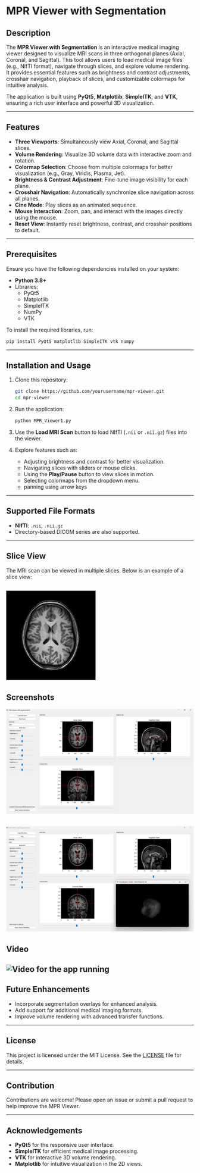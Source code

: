 # MPR Viewer with Segmentation

## Description

The **MPR Viewer with Segmentation** is an interactive medical imaging viewer designed to visualize MRI scans in three orthogonal planes (Axial, Coronal, and Sagittal). This tool allows users to load medical image files (e.g., NIfTI format), navigate through slices, and explore volume rendering. It provides essential features such as brightness and contrast adjustments, crosshair navigation, playback of slices, and customizable colormaps for intuitive analysis.

The application is built using **PyQt5**, **Matplotlib**, **SimpleITK**, and **VTK**, ensuring a rich user interface and powerful 3D visualization.

---

## Features

- **Three Viewports**: Simultaneously view Axial, Coronal, and Sagittal slices.
- **Volume Rendering**: Visualize 3D volume data with interactive zoom and rotation.
- **Colormap Selection**: Choose from multiple colormaps for better visualization (e.g., Gray, Viridis, Plasma, Jet).
- **Brightness & Contrast Adjustment**: Fine-tune image visibility for each plane.
- **Crosshair Navigation**: Automatically synchronize slice navigation across all planes.
- **Cine Mode**: Play slices as an animated sequence.
- **Mouse Interaction**: Zoom, pan, and interact with the images directly using the mouse.
- **Reset View**: Instantly reset brightness, contrast, and crosshair positions to default.

---

## Prerequisites

Ensure you have the following dependencies installed on your system:

- **Python 3.8+**
- Libraries:
  - PyQt5
  - Matplotlib
  - SimpleITK
  - NumPy
  - VTK

To install the required libraries, run:

```bash
pip install PyQt5 matplotlib SimpleITK vtk numpy
```

---

## Installation and Usage

1. Clone this repository:

   ```bash
   git clone https://github.com/yourusername/mpr-viewer.git
   cd mpr-viewer
   ```

2. Run the application:

   ```bash
   python MPR_Viewer1.py
   ```

3. Use the **Load MRI Scan** button to load NIfTI (`.nii` or `.nii.gz`) files into the viewer.

4. Explore features such as:

   - Adjusting brightness and contrast for better visualization.
   - Navigating slices with sliders or mouse clicks.
   - Using the **Play/Pause** button to view slices in motion.
   - Selecting colormaps from the dropdown menu.
   - panning using arrow keys

---

## Supported File Formats

- **NIfTI**: `.nii`, `.nii.gz`
- Directory-based DICOM series are also supported.

---
## Slice View

The MRI scan can be viewed in multiple slices. Below is an example of a slice view:

![Axial slice View](MPR-Viewer\Docs\Brain_Views\axial_slice.jpg)
---

## Screenshots

![Axial, Coronal, and Sagittal slices in synchronized crosshair mode](MPR-Viewer\screenshots\Screenshot3.png)

![Axial, Coronal, and Sagittal slices in synchronized crosshair mode in addition to the 3d volume](MPR-Viewer\screenshots\Screenshot1.png)
---

## Video
![Video for the app running](https://drive.google.com/file/d/1GjUq7uFHEgca823Y2nstz5j_sLij3HVA/view?usp=drive_link)
---

## Future Enhancements

- Incorporate segmentation overlays for enhanced analysis.
- Add support for additional medical imaging formats.
- Improve volume rendering with advanced transfer functions.

---

## License

This project is licensed under the MIT License. See the [LICENSE](License) file for details.

---

## Contribution

Contributions are welcome! Please open an issue or submit a pull request to help improve the MPR Viewer.

---

## Acknowledgements

- **PyQt5** for the responsive user interface.
- **SimpleITK** for efficient medical image processing.
- **VTK** for interactive 3D volume rendering.
- **Matplotlib** for intuitive visualization in the 2D views.

